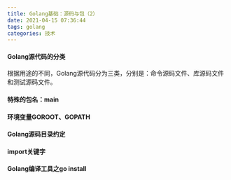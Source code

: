 ```yaml
---
title: Golang基础：源码与包（2）
date: 2021-04-15 07:36:44
tags: golang
categories: 技术
---
```


#### Golang源代码的分类

根据用途的不同，Golang源代码分为三类，分别是：命令源码文件、库源码文件和测试源码文件。

#### 特殊的包名：main



#### 环境变量GOROOT、GOPATH

#### Golang源码目录约定

#### import关键字

#### Golang编译工具之go install